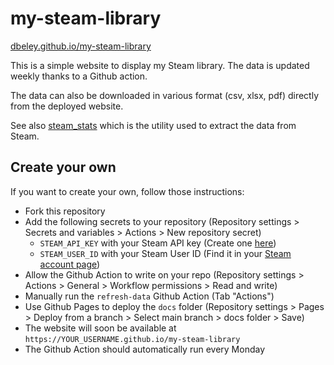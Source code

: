 ﻿# my-steam-library

[dbeley.github.io/my-steam-library](https://dbeley.github.io/my-steam-library)

This is a simple website to display my Steam library. The data is updated weekly thanks to a Github action.

The data can also be downloaded in various format (csv, xlsx, pdf) directly from the deployed website.

See also [steam_stats](https://github.com/dbeley/steam_stats) which is the utility used to extract the data from Steam.

## Create your own

If you want to create your own, follow those instructions:

- Fork this repository
- Add the following secrets to your repository (Repository settings > Secrets and variables > Actions > New repository secret)
    - `STEAM_API_KEY` with your Steam API key (Create one [here](https://steamcommunity.com/dev/apikey))
    - `STEAM_USER_ID` with your Steam User ID (Find it in your [Steam account page](https://store.steampowered.com/account/))
- Allow the Github Action to write on your repo (Repository settings > Actions > General > Workflow permissions > Read and write)
- Manually run the `refresh-data` Github Action (Tab "Actions")
- Use Github Pages to deploy the `docs` folder (Repository settings > Pages > Deploy from a branch > Select main branch > docs folder > Save)
- The website will soon be available at `https://YOUR_USERNAME.github.io/my-steam-library`
- The Github Action should automatically run every Monday
